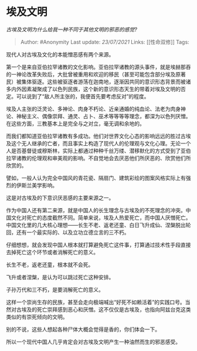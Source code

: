 # 埃及文明
*古埃及文明为什么给我一种不同于其他文明的邪恶的感觉?*

> Author: #Anonymity
> Last update: *23/07/2021*
> Links: [[性命双修]]
> Tags:

现代人对古埃及文化的本能憎恶感有两个来源。

第一个是来自亚伯拉罕诸教的文化影响。亚伯拉罕诸教的源头事件，就是埃赫那吞的一神论改革失败后，大批曾被重用和欢迎的移民（甚至可能包含部分埃及原著民）被集体驱逐。这些被驱逐者游荡在迦南地，逐渐因共同的意识形态背景而被诸多内外因素凝聚成了以色列民族，这个新的意识形态天生的带着对埃及文明的否定。可以说到了“敌人所主张的，我便首先要考虑反对”的程度。

埃及人主张的泛灵论、多神论、肉身不朽论、近亲通婚的纯血论、法老为肉身神论、神秘主义、偶像崇拜、通灵、占卜、巫术等等等等理念，都深为以色列厌憎。在这些方面，三教基本上是完全与之对立，毫无调和余地的。

而我们都知道亚伯拉罕诸教有多成功。他们对世界文化心态的影响远远的胜过古埃及这个无人继承的亡者，而且事实上构造了现代人的伦理观与文化心理。无论一个人是否基督徒或穆斯林，实际上都通过种种千丝万缕、潜移默化的方式受到了亚伯拉罕诸教的伦理观和审美观的影响。不自觉地会去厌恶他们所厌恶的、欣赏他们所欣赏的。

譬如，一般人认为完全中国风的青花瓷、隔扇门、建筑彩绘的图案风格实际上有强烈的伊斯兰美学影响。

这是对古埃及的下意识厌恶感的主要来源之一。

作为中国人还有第二来源，就是中国人的长生理念与古埃及的不死理念的冲突。中国文化对死亡的态度截然不同。简单来说，埃及人热爱死亡，而中国人厌憎死亡。中国文化里的几大核心理想——长生不老、返老还童、白日飞升成仙、涅槃脱出轮回，还有一个最实际的、以及立功立德立言的三不朽。

仔细想想，就会发现中国人根本就打算避免死亡这件事，打算通过技术性手段直接去掉死亡这个环节或者消解死亡的意义。

长生不老，返老还童，根本就不会死。

飞升或者涅槃，是认为可以跳过死亡这种安排。

子孙万代和三不朽，是要消解死亡的意义。

这样一个崇尚生存的民族，甚至会走向极端喊出“好死不如赖活着”的实践口号。当然对古埃及的死亡崇拜感到恶心和厌憎。这不仅仅是古埃及，也指向阿兹台克这类类似的有崇死倾向的文明。

别的不说，这些人想起各种尸体大概会觉得是香的，你们体会一下。

所以一个现代中国人几乎肯定会对古埃及文明产生一种油然而生的邪恶感受。

